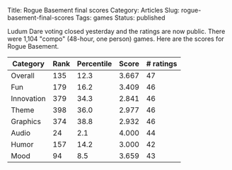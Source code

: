 Title: Rogue Basement final scores
Category: Articles
Slug: rogue-basement-final-scores
Tags: games
Status: published

Ludum Dare voting closed yesterday and the ratings are now public. There were 1,104 "compo" (48-hour, one person) games. Here are the scores for Rogue Basement.

Category   | Rank | Percentile | Score | # ratings
---------- | ---- | ---------- | ----- | ---------
Overall    | 135  | 12.3       | 3.667 | 47
Fun        | 179  | 16.2       | 3.409 | 46
Innovation | 379  | 34.3       | 2.841 | 46
Theme      | 398  | 36.0       | 2.977 | 46
Graphics   | 374  | 38.8       | 2.932 | 46
Audio      | 24   | 2.1        | 4.000 | 44
Humor      | 157  | 14.2       | 3.000 | 42
Mood       | 94   | 8.5        | 3.659 | 43
